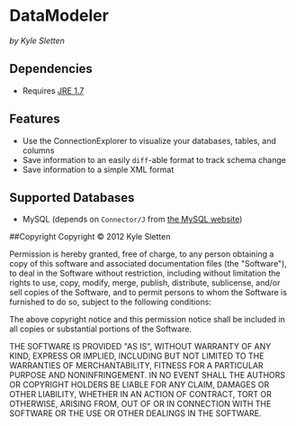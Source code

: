 # DataModeler
*by Kyle Sletten*

## Dependencies
* Requires [JRE 1.7](http://www.oracle.com/technetwork/java/javase/downloads/jre-7u3-download-1501631.html)

## Features
* Use the ConnectionExplorer to visualize your databases, tables, and columns
* Save information to an easily `diff`-able format to track schema change
* Save information to a simple XML format

## Supported Databases
* MySQL (depends on `Connector/J` from [the MySQL website](http://www.mysql.com/downloads/connector/j/))

##Copyright
Copyright &copy; 2012 Kyle Sletten

Permission is hereby granted, free of charge, to any person obtaining a copy of this software and associated documentation files (the "Software"), to deal in the Software without restriction, including without limitation the rights to use, copy, modify, merge, publish, distribute, sublicense, and/or sell copies of the Software, and to permit persons to whom the Software is furnished to do so, subject to the following conditions:

The above copyright notice and this permission notice shall be included in all copies or substantial portions of the Software.

THE SOFTWARE IS PROVIDED "AS IS", WITHOUT WARRANTY OF ANY KIND, EXPRESS OR IMPLIED, INCLUDING BUT NOT LIMITED TO THE WARRANTIES OF MERCHANTABILITY, FITNESS FOR A PARTICULAR PURPOSE AND NONINFRINGEMENT. IN NO EVENT SHALL THE AUTHORS OR COPYRIGHT HOLDERS BE LIABLE FOR ANY CLAIM, DAMAGES OR OTHER LIABILITY, WHETHER IN AN ACTION OF CONTRACT, TORT OR OTHERWISE, ARISING FROM, OUT OF OR IN CONNECTION WITH THE SOFTWARE OR THE USE OR OTHER DEALINGS IN THE SOFTWARE.